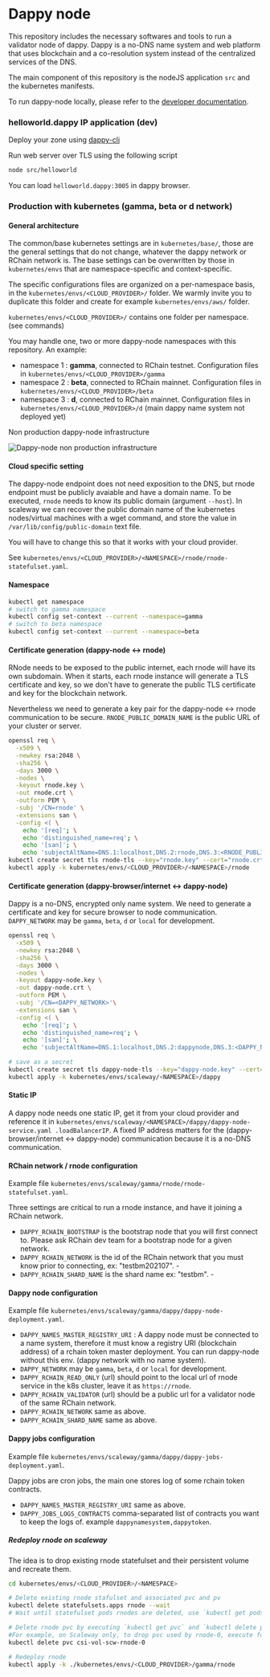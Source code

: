 # Dappy node

This repository includes the necessary softwares and tools to run a validator node of dappy. Dappy is a no-DNS name system and web platform that uses blockchain and a co-resolution system instead of the centralized services of the DNS.

The main component of this repository is the nodeJS application `src` and the kubernetes manifests.

To run dappy-node locally, please refer to the [developer documentation](/DEVELOPER.MD).

### helloworld.dappy IP application (dev)

Deploy your zone using [dappy-cli](https://github.com/fabcotech/dappy-cli)

Run web server over TLS using the following script

```sh
node src/helloworld
```

You can load `helloworld.dappy:3005` in dappy browser.

### Production with kubernetes (gamma, beta or d network)

#### General architecture

The common/base kubernetes settings are in `kubernetes/base/`, those are the general settings that do not change, whatever the dappy network or RChain network is. The base settings can be overwritten by those in `kubernetes/envs` that are namespace-specific and context-specific.

The specific configurations files are organized on a per-namespace basis, in the `kubernetes/envs/<CLOUD_PROVIDER>/` folder. We warmly invite you to duplicate this folder and create for example `kubernetes/envs/aws/` folder.

`kubernetes/envs/<CLOUD_PROVIDER>/` contains one folder per namespace. (see commands)

You may handle one, two or more dappy-node namespaces with this repository. An example:
- namespace 1 : **gamma**, connected to RChain testnet. Configuration files in `kubernetes/envs/<CLOUD_PROVIDER>/gamma`
- namespace 2 : **beta**, connected to RChain mainnet. Configuration files in `kubernetes/envs/<CLOUD_PROVIDER>/beta`
- namespace 3 : **d**, connected to RChain mainnet. Configuration files in `kubernetes/envs/<CLOUD_PROVIDER>/d` (main dappy name system not deployed yet)

Non production dappy-node infrastructure

![Dappy-node non production infrastructure](./docs/infrastructure.png)

#### Cloud specific setting

The dappy-node endpoint does not need exposition to the DNS, but rnode endpoint must be publicly avaiable and have a domain name. To be executed, `rnode` needs to know its public domain (argument `--host`).  In scaleway we can recover the public domain name of the kubernetes nodes/virtual machines with a wget command, and store the value in `/var/lib/config/public-domain` text file.

You will have to change this so that it works with your cloud provider.

See `kubernetes/envs/<CLOUD_PROVIDER>/<NAMESPACE>/rnode/rnode-statefulset.yaml`.

#### Namespace

```sh
kubectl get namespace
# switch to gamma namespace
kubectl config set-context --current --namespace=gamma
# switch to beta namespace
kubectl config set-context --current --namespace=beta
```

#### Certificate generation (dappy-node <-> rnode)

RNode needs to be exposed to the public internet, each rnode will have its own subdomain. When it starts, each rnode instance will generate a TLS certificate and key, so we don't have to generate the public TLS certificate and key for the blockchain network.

Nevertheless we need to generate a key pair for the dappy-node <-> rnode communication to be secure. `RNODE_PUBLIC_DOMAIN_NAME` is the public URL of your cluster or server.

```sh
openssl req \
  -x509 \
  -newkey rsa:2048 \
  -sha256 \
  -days 3000 \
  -nodes \
  -keyout rnode.key \
  -out rnode.crt \
  -outform PEM \
  -subj '/CN=rnode' \
  -extensions san \
  -config <( \
    echo '[req]'; \
    echo 'distinguished_name=req'; \
    echo '[san]'; \
    echo 'subjectAltName=DNS.1:localhost,DNS.2:rnode,DNS.3:<RNODE_PUBLIC_DOMAIN_NAME>')
kubectl create secret tls rnode-tls --key="rnode.key" --cert="rnode.crt" -n=<NAMESPACE>
kubectl apply -k kubernetes/envs/<CLOUD_PROVIDER>/<NAMESPACE>/rnode
```

#### Certificate generation (dappy-browser/internet <-> dappy-node)

Dappy is a no-DNS, encrypted only name system. We need to generate a certificate and key for secure browser to node communication. `DAPPY_NETWORK` may be `gamma`, `beta`, `d` or `local` for development.

```sh
openssl req \
  -x509 \
  -newkey rsa:2048 \
  -sha256 \
  -days 3000 \
  -nodes \
  -keyout dappy-node.key \
  -out dappy-node.crt \
  -outform PEM \
  -subj '/CN=<DAPPY_NETWORK>'\
  -extensions san \
  -config <( \
    echo '[req]'; \
    echo 'distinguished_name=req'; \
    echo '[san]'; \
    echo 'subjectAltName=DNS.1:localhost,DNS.2:dappynode,DNS.3:<DAPPY_NODE_PUBLIC_DOMAIN_NAME>')

# save as a secret
kubectl create secret tls dappy-node-tls --key="dappy-node.key" --cert="dappy-node.crt" -n=<NAMESPACE>
kubectl apply -k kubernetes/envs/scaleway/<NAMESPACE>/dappy
```

#### Static IP

A dappy node needs one static IP, get it from your cloud provider and reference it in `kubernetes/envs/scaleway/<NAMESPACE>/dappy/dappy-node-service.yaml .loadBalancerIP`. A fixed IP address matters for the (dappy-browser/internet <-> dappy-node) communication because it is a no-DNS communication.

#### RChain network / rnode configuration

Example file `kubernetes/envs/scaleway/gamma/rnode/rnode-statefulset.yaml`.

Three settings are critical to run a rnode instance, and have it joining a RChain network.
- `DAPPY_RCHAIN_BOOTSTRAP` is the bootstrap node that you will first connect to. Please ask RChain dev team for a bootstrap node for a given network.
- `DAPPY_RCHAIN_NETWORK` is the id of the RChain network that you must know prior to connecting, ex: "testbm202107". -
- `DAPPY_RCHAIN_SHARD_NAME` is the shard name ex: "testbm". -

#### Dappy node configuration

Example file `kubernetes/envs/scaleway/gamma/dappy/dappy-node-deployment.yaml`.

- `DAPPY_NAMES_MASTER_REGISTRY_URI` : A dappy node must be connected to a name system, therefore it must know a registry URI (blockchain address) of a rchain token master deployment. You can run dappy-node without this env. (dappy network with no name system).
- `DAPPY_NETWORK` may be `gamma`, `beta`, `d` or `local` for development.
- `DAPPY_RCHAIN_READ_ONLY` (url) should point to the local url of rnode service in the k8s cluster, leave it as `https://rnode`.
- `DAPPY_RCHAIN_VALIDATOR` (url) should be a public url for a validator node of the same RChain network.
- `DAPPY_RCHAIN_NETWORK` same as above.
- `DAPPY_RCHAIN_SHARD_NAME` same as above.


#### Dappy jobs configuration

Example file `kubernetes/envs/scaleway/gamma/dappy/dappy-jobs-deployment.yaml`.

Dappy jobs are cron jobs, the main one stores log of some rchain token contracts.
- `DAPPY_NAMES_MASTER_REGISTRY_URI` same as above.
- `DAPPY_JOBS_LOGS_CONTRACTS` comma-separated list of contracts you want to keep the logs of. example `dappynamesystem,dappytoken`.


##### Redeploy rnode on scaleway

The idea is to drop existing rnode statefulset and their persistent volume and recreate them.

```sh
cd kubernetes/envs/<CLOUD_PROVIDER>/<NAMESPACE>

# Delete existing rnode stafulset and associated pvc and pv
kubectl delete statefulsets.apps rnode --wait
# Wait until statefulset pods rnodes are deleted, use `kubectl get pods` to know if rnode pods are fully deleted

# Delete rnode pvc by executing `kubectl get pvc` and `kubectl delete pvc <RNODE_PVC_NAME>`
#For example, on Scaleway only, to drop pvc used by rnode-0, execute folloowing command
kubectl delete pvc csi-vol-scw-rnode-0

# Redeploy rnode
kubectl apply -k ./kubernetes/envs/<CLOUD_PROVIDER>/gamma/rnode
```